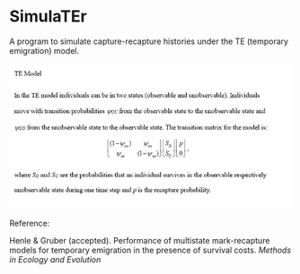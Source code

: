 # SimulaTEr
A program to simulate capture-recapture histories under the TE (temporary emigration) model.

![](TE_model.png)


Reference:

Henle & Gruber (accepted). Performance of multistate mark-recapture models for temporary emigration in the presence of survival costs. *Methods in Ecology and Evolution*